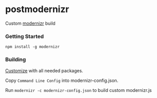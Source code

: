 # postmodernizr

Custom [modernizr](https://modernizr.com/) build

### Getting Started

`npm install -g modernizr`

### Building

[Customize](https://modernizr.com/download?setclasses) with all needed packages.

Copy `Command Line Config` into modernizr-config.json.

Run `modernizr -c modernizr-config.json` to build custom modernizr.js
